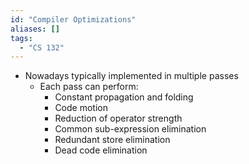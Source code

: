 ```yaml
---
id: "Compiler Optimizations"
aliases: []
tags:
  - "CS 132"
---
```


- Nowadays typically implemented in multiple passes
  - Each pass can perform:
    - Constant propagation and folding
    - Code motion
    - Reduction of operator strength
    - Common sub-expression elimination
    - Redundant store elimination
    - Dead code elimination
